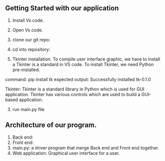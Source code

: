 ## Getting Started with our application

1. Install Vs code.
2. Open Vs code.
3. clone our git repo:
4. cd into repository: 

4. Tkinter installation.
To compile user interface graphic, we have to install a Tkinter is a standard in VS code.
To install Tkinter, we need Python pre-installed.

command: pip install tk
expected output: Successfully installed tk-0.1.0

Tkinter:
Tkinter is a standard library in Python which is used for GUI application. Tkinter has various controls which are used to build a GUI-based application.


3. run main.py file




## Architecture of our program.

1. Back end: 
2. Front end:
3. main.py: a driver program that merge Back end and Front end together.
3. Web application: Graphical user interface for a user.